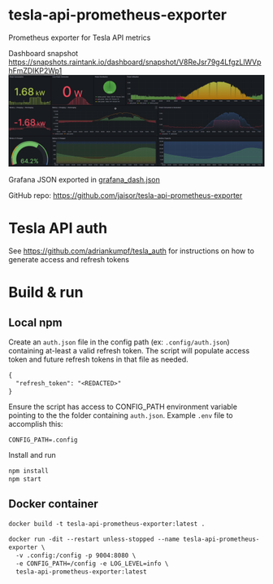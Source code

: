 # tesla-api-prometheus-exporter
Prometheus exporter for Tesla API metrics

Dashboard snapshot https://snapshots.raintank.io/dashboard/snapshot/V8ReJsr79g4LfgzLlWVphFmZDIKP2Wp1
![Example Grafana dashboard](img/dash.png)

Grafana JSON exported in [grafana_dash.json](grafana_dash.json)

GitHub repo: https://github.com/jaisor/tesla-api-prometheus-exporter

# Tesla API auth

See https://github.com/adriankumpf/tesla_auth for instructions on how to generate access and refresh tokens

# Build & run

## Local npm

Create an `auth.json` file in the config path (ex: `.config/auth.json`) containing at-least a valid refresh token.
The script will populate access token and future refresh tokens in that file as needed.

```
{
  "refresh_token": "<REDACTED>"
}
```

Ensure the script has access to CONFIG_PATH environment variable pointing to the the folder containing `auth.json`. Example `.env` file to accomplish this:

```
CONFIG_PATH=.config
```

Install and run

```
npm install
npm start
```

## Docker container

```
docker build -t tesla-api-prometheus-exporter:latest .
```

```
docker run -dit --restart unless-stopped --name tesla-api-prometheus-exporter \
  -v .config:/config -p 9004:8080 \
  -e CONFIG_PATH=/config -e LOG_LEVEL=info \
  tesla-api-prometheus-exporter:latest
```
